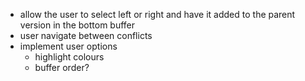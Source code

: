 - allow the user to select left or right and have it added to the parent version in the bottom buffer
- user navigate between conflicts
- implement user options
    - highlight colours
    - buffer order?
